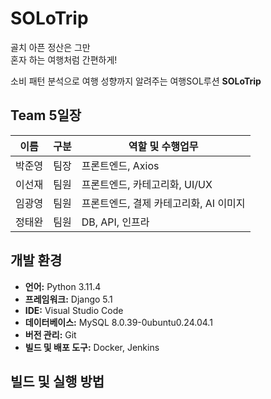 <!-- 개발환경, 빌드 및 실행방법 작성 -->
<!-- 이거만 봐도 프로젝트를 이해할 수 있도록 -->

# SOLoTrip

골치 아픈 정산은 그만  
혼자 하는 여행처럼 간편하게!

소비 패턴 분석으로 여행 성향까지 알려주는 여행SOL루션 **SOLoTrip**

## Team 5일장

| 이름   | 구분 | 역할 및 수행업무                       |
| ------ | ---- | -------------------------------------- |
| 박준영 | 팀장 | 프론트엔드, Axios                      |
| 이선재 | 팀원 | 프론트엔드, 카테고리화, UI/UX          |
| 임광영 | 팀원 | 프론트엔드, 결제 카테고리화, AI 이미지 |
| 정태완 | 팀원 | DB, API, 인프라                        |

## 개발 환경

- **언어:** Python 3.11.4
- **프레임워크:** Django 5.1
  <!-- 왜 python 3.11 이며 왜 Django 5.1인가? -->
- **IDE:** Visual Studio Code
- **데이터베이스:** MySQL 8.0.39-0ubuntu0.24.04.1
- **버전 관리:** Git
- **빌드 및 배포 도구:** Docker, Jenkins

## 빌드 및 실행 방법
